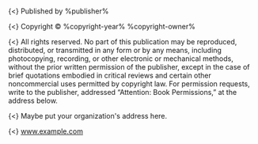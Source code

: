 #

{<} Published by %publisher%

{<} Copyright © %copyright-year% %copyright-owner%

{<} All rights reserved. No part of this publication may be reproduced,
distributed, or transmitted in any form or by any means, including
photocopying, recording, or other electronic or mechanical methods, without
the prior written permission of the publisher, except in the case of brief
quotations embodied in critical reviews and certain other noncommercial uses
permitted by copyright law. For permission requests, write to the publisher,
addressed “Attention: Book Permissions,” at the address below.

{<} Maybe put your organization's address here.

{<} www.example.com

